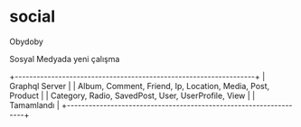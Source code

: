 # social
Obydoby

Sosyal Medyada yeni çalışma

+------------------------------------------------------------------+
| Graphql Server                                                   |
| Album, Comment, Friend, Ip, Location, Media, Post, Product       |
| Category, Radio, SavedPost, User, UserProfile, View              |
| Tamamlandı                                                       |
+------------------------------------------------------------------+
